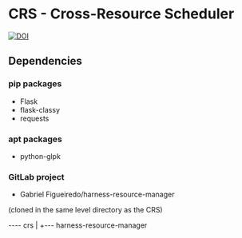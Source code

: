 # CRS - Cross-Resource Scheduler

[![DOI](https://zenodo.org/badge/7696/harnesscloud/crs.svg)](https://zenodo.org/badge/latestdoi/7696/harnesscloud/crs)

## Dependencies

### pip packages

- Flask
- flask-classy
- requests

### apt packages
- python-glpk

### GitLab project

- Gabriel Figueiredo/harness-resource-manager

(cloned in the same level directory as the CRS)

---- crs
|
+--- harness-resource-manager

